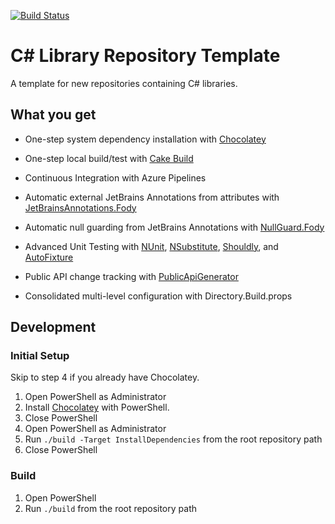 [![Build Status](https://dev.azure.com/gtbuchanan/repo-template-cs/_apis/build/status/gtbuchanan.repo-template-cs)](https://dev.azure.com/gtbuchanan/repo-template-cs/_build/latest?definitionId=1)

# C# Library Repository Template

A template for new repositories containing C# libraries.

## What you get

* One-step system dependency installation with [Chocolatey](https://chocolatey.org/)

* One-step local build/test with [Cake Build](https://cakebuild.net/)

* Continuous Integration with Azure Pipelines

* Automatic external JetBrains Annotations from attributes with [JetBrainsAnnotations.Fody](https://github.com/tom-englert/JetBrainsAnnotations.Fody)

* Automatic null guarding from JetBrains Annotations with [NullGuard.Fody](https://github.com/Fody/NullGuard)

* Advanced Unit Testing with [NUnit](https://nunit.org/), [NSubstitute](http://nsubstitute.github.io/), [Shouldly](https://github.com/shouldly/shouldly), and [AutoFixture](https://github.com/AutoFixture/AutoFixture)

* Public API change tracking with [PublicApiGenerator](https://github.com/JakeGinnivan/ApiApprover)

* Consolidated multi-level configuration with Directory.Build.props

## Development

### Initial Setup

Skip to step 4 if you already have Chocolatey.

1. Open PowerShell as Administrator
2. Install [Chocolatey](https://chocolatey.org/install#install-with-powershellexe) with PowerShell.
3. Close PowerShell
4. Open PowerShell as Administrator
5. Run `./build -Target InstallDependencies` from the root repository path
6. Close PowerShell

### Build

1. Open PowerShell
2. Run `./build` from the root repository path